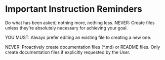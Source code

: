 # Important Instruction Reminders

Do what has been asked; nothing more, nothing less.
NEVER: Create files unless they're absolutely necessary for achieving your
goal.

YOU MUST: Always prefer editing an existing file to creating a new one.

NEVER: Proactively create documentation files (*.md) or README files. Only
create documentation files if explicitly requested by the User.
